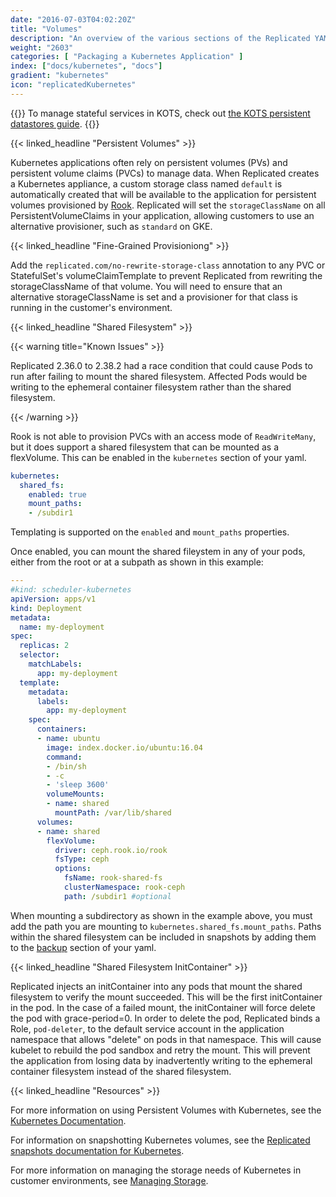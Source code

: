 ```yaml
---
date: "2016-07-03T04:02:20Z"
title: "Volumes"
description: "An overview of the various sections of the Replicated YAML."
weight: "2603"
categories: [ "Packaging a Kubernetes Application" ]
index: ["docs/kubernetes", "docs"]
gradient: "kubernetes"
icon: "replicatedKubernetes"
---
```


{{<kotsdocs>}}
To manage stateful services in KOTS, check out [the KOTS persistent datastores guide](https://kots.io/vendor/guides/persistent-datastores).
{{</kotsdocs>}}

{{< linked_headline "Persistent Volumes" >}}

Kubernetes applications often rely on persistent volumes (PVs) and persistent volume claims (PVCs) to manage data.
When Replicated creates a Kubernetes appliance, a custom storage class named `default` is automatically created that will be available to the application for persistent volumes provisioned by [Rook](https://rook.io).
Replicated will set the `storageClassName` on all PersistentVolumeClaims in your application, allowing customers to use an alternative provisioner, such as `standard` on GKE.

{{< linked_headline "Fine-Grained Provisioniong" >}}

Add the `replicated.com/no-rewrite-storage-class` annotation to any PVC or StatefulSet's volumeClaimTemplate to prevent Replicated from rewriting the storageClassName of that volume. You will need to ensure that an alternative storageClassName is set and a provisioner for that class is running in the customer's environment.

{{< linked_headline "Shared Filesystem" >}}

{{< warning title="Known Issues" >}}

Replicated 2.36.0 to 2.38.2 had a race condition that could cause Pods to run after failing to mount the shared filesystem.
Affected Pods would be writing to the ephemeral container filesystem rather than the shared filesystem.

{{< /warning >}}

Rook is not able to provision PVCs with an access mode of `ReadWriteMany`, but it does support a shared filesystem that can be mounted as a flexVolume.
This can be enabled in the `kubernetes` section of your yaml.

```yaml
kubernetes:
  shared_fs:
    enabled: true
    mount_paths:
    - /subdir1
```

Templating is supported on the `enabled` and `mount_paths` properties.

Once enabled, you can mount the shared fileystem in any of your pods, either from the root or at a subpath as shown in this example:

```yaml
---
#kind: scheduler-kubernetes
apiVersion: apps/v1
kind: Deployment
metadata:
  name: my-deployment
spec:
  replicas: 2
  selector:
    matchLabels:
      app: my-deployment
  template:
    metadata:
      labels:
        app: my-deployment
    spec:
      containers:
      - name: ubuntu
        image: index.docker.io/ubuntu:16.04
        command:
        - /bin/sh
        - -c
        - 'sleep 3600'
        volumeMounts:
        - name: shared
          mountPath: /var/lib/shared
      volumes:
      - name: shared
        flexVolume:
          driver: ceph.rook.io/rook
          fsType: ceph
          options:
            fsName: rook-shared-fs
            clusterNamespace: rook-ceph
            path: /subdir1 #optional
```

When mounting a subdirectory as shown in the example above, you must add the path you are mounting to `kubernetes.shared_fs.mount_paths`.
Paths within the shared filesystem can be included in snapshots by adding them to the [backup](/docs/snapshots/kubernetes/) section of your yaml.

{{< linked_headline "Shared Filesystem InitContainer" >}}

Replicated injects an initContainer into any pods that mount the shared filesystem to verify the mount succeeded.
This will be the first initContainer in the pod.
In the case of a failed mount, the initContainer will force delete the pod with grace-period=0.
In order to delete the pod, Replicated binds a Role, `pod-deleter`, to the default service account in the application namespace that allows "delete" on pods in that namespace.
This will cause kubelet to rebuild the pod sandbox and retry the mount.
This will prevent the application from losing data by inadvertently writing to the ephemeral container filesystem instead of the shared filesystem.

{{< linked_headline "Resources" >}}

For more information on using Persistent Volumes with Kubernetes, see the [Kubernetes Documentation](https://kubernetes.io/docs/concepts/storage/persistent-volumes/).

For information on snapshotting Kubernetes volumes, see the [Replicated snapshots documentation for Kubernetes](/docs/snapshots/kubernetes/).

For more information on managing the storage needs of Kubernetes in customer environments, see [Managing Storage](/docs/kubernetes/customer-installations/managing-storage/).
